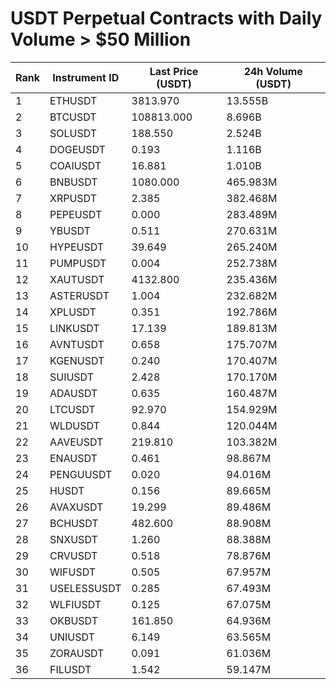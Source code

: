 # USDT Perpetual Contracts with Daily Volume > $50 Million

| Rank | Instrument ID | Last Price (USDT) | 24h Volume (USDT) |
|------|---------------|-------------------|-------------------|
| 1 | ETHUSDT | 3813.970 | 13.555B |
| 2 | BTCUSDT | 108813.000 | 8.696B |
| 3 | SOLUSDT | 188.550 | 2.524B |
| 4 | DOGEUSDT | 0.193 | 1.116B |
| 5 | COAIUSDT | 16.881 | 1.010B |
| 6 | BNBUSDT | 1080.000 | 465.983M |
| 7 | XRPUSDT | 2.385 | 382.468M |
| 8 | PEPEUSDT | 0.000 | 283.489M |
| 9 | YBUSDT | 0.511 | 270.631M |
| 10 | HYPEUSDT | 39.649 | 265.240M |
| 11 | PUMPUSDT | 0.004 | 252.738M |
| 12 | XAUTUSDT | 4132.800 | 235.436M |
| 13 | ASTERUSDT | 1.004 | 232.682M |
| 14 | XPLUSDT | 0.351 | 192.786M |
| 15 | LINKUSDT | 17.139 | 189.813M |
| 16 | AVNTUSDT | 0.658 | 175.707M |
| 17 | KGENUSDT | 0.240 | 170.407M |
| 18 | SUIUSDT | 2.428 | 170.170M |
| 19 | ADAUSDT | 0.635 | 160.487M |
| 20 | LTCUSDT | 92.970 | 154.929M |
| 21 | WLDUSDT | 0.844 | 120.044M |
| 22 | AAVEUSDT | 219.810 | 103.382M |
| 23 | ENAUSDT | 0.461 | 98.867M |
| 24 | PENGUUSDT | 0.020 | 94.016M |
| 25 | HUSDT | 0.156 | 89.665M |
| 26 | AVAXUSDT | 19.299 | 89.486M |
| 27 | BCHUSDT | 482.600 | 88.908M |
| 28 | SNXUSDT | 1.260 | 88.388M |
| 29 | CRVUSDT | 0.518 | 78.876M |
| 30 | WIFUSDT | 0.505 | 67.957M |
| 31 | USELESSUSDT | 0.285 | 67.493M |
| 32 | WLFIUSDT | 0.125 | 67.075M |
| 33 | OKBUSDT | 161.850 | 64.936M |
| 34 | UNIUSDT | 6.149 | 63.565M |
| 35 | ZORAUSDT | 0.091 | 61.036M |
| 36 | FILUSDT | 1.542 | 59.147M |
